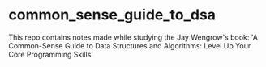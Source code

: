 # common_sense_guide_to_dsa
This repo contains notes made while studying the Jay Wengrow's book: 'A Common-Sense Guide to Data Structures and Algorithms: Level Up Your Core Programming Skills'

